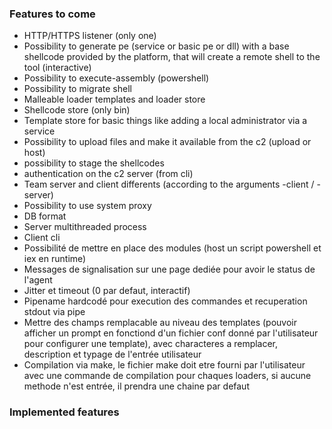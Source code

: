 ### Features to come

* HTTP/HTTPS listener (only one)
* Possibility to generate pe (service or basic pe or dll) with a base shellcode provided by the platform, that will create a remote shell to the tool (interactive)
* Possibility to execute-assembly (powershell)
* Possibility to migrate shell
* Malleable loader templates and loader store
* Shellcode store (only bin)
* Template store for basic things like adding a local administrator via a service
* Possibility to upload files and make it available from the c2 (upload or host)
* possibility to stage the shellcodes
* authentication on the c2 server (from cli)
* Team server and client differents (according to the arguments -client / -server)
* Possibility to use system proxy
* DB format
* Server multithreaded process
* Client cli
* Possibilité de mettre en place des modules (host un script powershell et iex en runtime)
* Messages de signalisation sur une page dediée pour avoir le status de l'agent
* Jitter et timeout (0 par defaut, interactif)
* Pipename hardcodé pour execution des commandes et recuperation stdout via pipe
* Mettre des champs remplacable au niveau des templates (pouvoir afficher un prompt en fonctiond d'un fichier conf donné par l'utilisateur pour configurer une template), avec characteres a remplacer, description et typage de l'entrée utilisateur
* Compilation via make, le fichier make doit etre fourni par l'utilisateur avec une commande de compilation pour chaques loaders, si aucune methode n'est entrée, il prendra une chaine par defaut



### Implemented features
